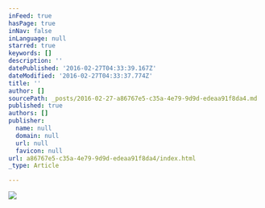 ```yaml
---
inFeed: true
hasPage: true
inNav: false
inLanguage: null
starred: true
keywords: []
description: ''
datePublished: '2016-02-27T04:33:39.167Z'
dateModified: '2016-02-27T04:33:37.774Z'
title: ''
author: []
sourcePath: _posts/2016-02-27-a86767e5-c35a-4e79-9d9d-edeaa91f8da4.md
published: true
authors: []
publisher:
  name: null
  domain: null
  url: null
  favicon: null
url: a86767e5-c35a-4e79-9d9d-edeaa91f8da4/index.html
_type: Article

---
```

![](https://the-grid-user-content.s3-us-west-2.amazonaws.com/38fed6fc-6be5-4440-b30a-26386e71aee1.png)